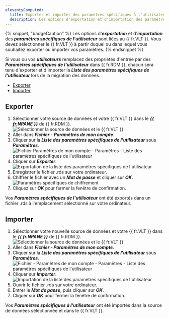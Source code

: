 ```yaml
---
eleventyComputed:
  title: Exporter et importer des paramètres spécifiques à l'utilisateur
  description: Les options d'exportation et d'importation des paramètres spécifiques de l'utilisateur sont liées au {{ fr.VLT }}.
---
```


{% snippet, "badgeCaution" %}
Les options d'***exportation*** et d'***importation*** des ***paramètres spécifiques de l'utilisateur*** sont liées au {{ fr.VLT }}. Vous devez sélectionner le {{ fr.VLT }} à partir duquel ou dans lequel vous souhaitez exporter ou importer vos paramètres.
{% endsnippet %}

Si vous ou vos ***utilisateurs*** remplacez des propriétés d'entrée par des ***Paramètres spécifiques de l'utilisateur*** dans {{ fr.RDM }}, chacun sera tenu d'exporter et d'importer la ***Liste des paramètres spécifiques de l'utilisateur*** lors de la migration des données.

* [Exporter](#export)
* [Importer](#import)

## Exporter
<a name="export"></a>

1. Sélectionner votre source de données et votre {{ fr.VLT }} dans le ***{{ fr.NPANE }}*** de {{ fr.RDM }}.
![Sélectionner la source de données et le {{ fr.VLT }}](https://cdnweb.devolutions.net/docs/fr/rdm/windows/RDMWin6067.png)
1. Aller dans ***Fichier*** - ***Paramètres de mon compte***.
1. Cliquer sur la ***Liste des paramètres spécifiques de l'utilisateur*** sous ***Paramètres***.
![Fichier  Paramètres de mon compte - Paramètres - Liste des paramètres spécifiques de l'utilisateur](https://cdnweb.devolutions.net/docs/fr/rdm/windows/RDMWin6068.png)
1. Cliquer sur ***Exporter***.  
![Exportation de la liste des paramètres spécifiques de l'utilisateur](https://cdnweb.devolutions.net/docs/fr/rdm/windows/RDMWin6069.png)
1. Enregistrer le fichier .rds sur votre ordinateur.
1. Chiffrer le fichier avec un ***Mot de passe*** et cliquer sur ***OK***.  
![Paramètres spécifiques de chiffrement](https://cdnweb.devolutions.net/docs/fr/rdm/windows/RDMWin6070.png)
1. Cliquez sur ***OK*** pour fermer la fenêtre de confirmation.

Vos ***Paramètres spécifiques de l'utilisateur*** ont été exportés dans un fichier .rds à l'emplacement sélectionné sur votre ordinateur.

## Importer
<a name="import"></a>

1. Sélectionner votre nouvelle source de données et votre {{ fr.VLT }} dans le ***{{ fr.NPANE }}*** de {{ fr.RDM }}.
![Sélectionner la source de données et le {{ fr.VLT }}](https://cdnweb.devolutions.net/docs/fr/rdm/windows/RDMWin6067.png)
1. Aller dans ***Fichier - Paramètres de mon compte***.
1. Cliquer sur la ***Liste des paramètres spécifiques de l'utilisateur*** sous ***Paramètres***.  
![Fichier - Paramètres de mon compte - Paramètres - Liste des paramètres spécifiques de l'utilisateur](https://cdnweb.devolutions.net/docs/fr/rdm/windows/RDMWin6068.png)
1. Cliquer sur ***Importer***.  
![Importation de la liste des paramètres spécifiques de l'utilisateur](https://cdnweb.devolutions.net/docs/fr/rdm/windows/RDMWin6071.png)
1. Ouvrir le fichier .rds sur votre ordinateur.
1. Entrer le ***Mot de passe***, puis cliquer sur ***OK***.
1. Cliquer sur ***OK*** pour fermer la fenêtre de confirmation.

Vos ***Paramètres spécifiques à l'utilisateur*** ont été importés dans la source de données sélectionnée et dans le {{ fr.VLT }}.


